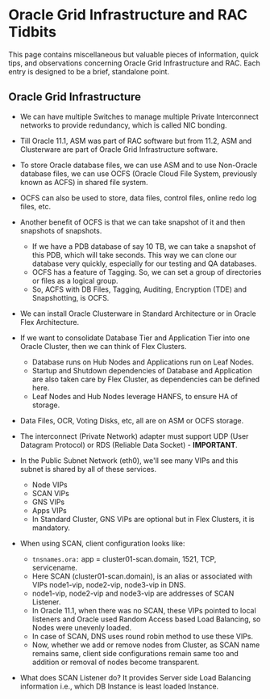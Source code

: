 # Oracle Grid Infrastructure and RAC Tidbits

This page contains miscellaneous but valuable pieces of information, quick tips, and observations concerning Oracle Grid Infrastructure and RAC. Each entry is designed to be a brief, standalone point.

## Oracle Grid Infrastructure

* We can have multiple Switches to manage multiple Private Interconnect networks to provide redundancy, which is called NIC bonding.

* Till Oracle 11.1, ASM was part of RAC software but from 11.2, ASM and Clusterware are part of Oracle Grid Infrastructure software.

* To store Oracle database files, we can use ASM and to use Non-Oracle database files, we can use OCFS (Oracle Cloud File System, previously known as ACFS) in shared file system.

* OCFS can also be used to store, data files, control files, online redo log files, etc.

* Another benefit of OCFS is that we can take snapshot of it and then snapshots of snapshots.
  * If we have a PDB database of say 10 TB, we can take a snapshot of this PDB, which will take seconds. This way we can clone our database very quickly, especially for our testing and QA databases.
  * OCFS has a feature of Tagging. So, we can set a group of directories or files as a logical group.
  * So, ACFS with DB Files, Tagging, Auditing, Encryption (TDE) and Snapshotting, is OCFS.

* We can install Oracle Clusterware in Standard Architecture or in Oracle Flex Architecture.

* If we want to consolidate Database Tier and Application Tier into one Oracle Cluster, then we can think of Flex Clusters.
  * Database runs on Hub Nodes and Applications run on Leaf Nodes.
  * Startup and Shutdown dependencies of Database and Application are also taken care by Flex Cluster, as dependencies can be defined here.
  * Leaf Nodes and Hub Nodes leverage HANFS, to ensure HA of storage.

* Data Files, OCR, Voting Disks, etc, all are on ASM or OCFS storage.

* The interconnect (Private Network) adapter must support UDP (User Datagram Protocol) or RDS (Reliable Data Socket) - **IMPORTANT**.

* In the Public Subnet Network (eth0), we'll see many VIPs and this subnet is shared by all of these services.
  * Node VIPs
  * SCAN VIPs
  * GNS VIPs
  * Apps VIPs
  * In Standard Cluster, GNS VIPs are optional but in Flex Clusters, it is mandatory.

* When using SCAN, client configuration looks like:
  * `tnsnames.ora:` app = cluster01-scan.domain, 1521, TCP, servicename.
  * Here SCAN (cluster01-scan.domain), is an alias or associated with VIPs node1-vip, node2-vip, node3-vip in DNS.
  * node1-vip, node2-vip and node3-vip are addresses of SCAN Listener.
  * In Oracle 11.1, when there was no SCAN, these VIPs pointed to local listeners and Oracle used Random Access based Load Balancing, so Nodes were unevenly loaded.
  * In case of SCAN, DNS uses round robin method to use these VIPs.
  * Now, whether we add or remove nodes from Cluster, as SCAN name remains same, client side configurations remain same too and addition or removal of nodes become transparent.

* What does SCAN Listener do?
  It provides Server side Load Balancing information i.e., which DB Instance is least loaded Instance.
